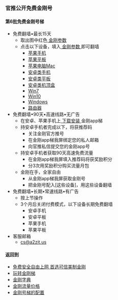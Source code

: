 ### 官推公开免费金刚号
#### 第6批免费金刚号梯
- 免费翻墙•最长15天
  - 取出图中红色[ 金刚参数 ](https://github.com/a2zitpro/web/blob/master/LadderFree/kkDictionary/KKIDsParameters0.md)
  - 点击以下设备，填入[ 金刚参数 ](https://github.com/a2zitpro/web/blob/master/LadderFree/kkDictionary/KKIDsParameters0.md)
即可翻墙
    - [苹果手机](https://github.com/a2zitpro/web/blob/master/LadderFree/Apple/iPhone/KKLadderKKID/KKLadderKKIDConfigure.md)
    - [苹果平板](https://github.com/a2zitpro/web/blob/master/LadderFree/Apple/iPad/KKLadderKKID/KKLadderKKIDConfigure.md)
    - [苹果电脑Mac](https://github.com/a2zitpro/web/blob/master/LadderFree/Apple/MacOS/KKLadderKKID/KKLadderKKIDConfigure.md)
    - [安卓类手机](https://github.com/a2zitpro/web/blob/master/LadderFree/Android/Phone/KKLadderKKID/KKLadderKKIDConfigure.md)
    - [安卓类平板](https://github.com/a2zitpro/web/blob/master/LadderFree/Android/Pad/KKLadderKKID/KKLadderKKIDConfigure.md)
    - [安卓类机顶盒](https://github.com/a2zitpro/web/blob/master/LadderFree/Android/TVBox/KKLadderKKID/KKLadderKKIDConfigure.md)
    - [Win7](https://github.com/a2zitpro/web/blob/master/LadderFree/Windows/Win7/KKLadderKKID/KKLadderKKIDConfigure.md)
    - [Win10](https://github.com/a2zitpro/web/blob/master/LadderFree/Windows/Win10/KKLadderKKID/KKLadderKKIDConfigure.md)
    - [Windows](https://github.com/a2zitpro/web/blob/master/LadderFree/Windows/WinAllVersion/KKLadderAPP/KKLadderAPPConfigure.md)
    - [路由器](https://github.com/a2zitpro/web/blob/master/LadderFree/Router/KKIDConfigration.md)
- 免费翻墙•90天•高速线路•无广告
  - 在安卓、苹果手机上[ 下载安装 ](https://CUTT.LY/xxqCMtF)金刚app梯
  - 持安卓手机者完成以下，将获推荐码
    - 关注金刚官方推号
    - 在金刚app梯我屏绑定您的私人邮箱
    - 向官推私信提交您的金刚app号
  - 持安卓手机者获取90天高速免费流量
    - 在金刚app梯我屏填入推荐码将获奖励积分
    - 分3次用奖励积分购买流量月包
  - 金刚在手，全家自由
      - 从金刚app梯我屏获取金刚号
      - 把金刚号配入[这些设备]，用这些设备翻墙
- 免费翻墙•长期•常速线路•有广告
    - 按上节操作
    - 3个月后关闭付费模式，以下设备长期免费翻墙
      - 安卓手机
      - 安卓平板
      - 苹果手机
      - 苹果平板
- 客服邮箱
    - cs@a2zit.us


#### 返回到
- [免费安全自由上网 首选可信美制金刚](https://github.com/a2zitpro/web/blob/master/%E5%BE%80%E5%90%8E%E7%BF%BB.md)
- [玩转金刚梯](https://github.com/a2zitpro/web/blob/master/LadderFree/A.md)
- [金刚字典](https://github.com/a2zitpro/web/blob/master/LadderFree/kkDictionary/KKDictionary.md)
- [金刚流量价格](https://github.com/a2zitpro/web/blob/master/LadderFree/kkDictionary/Price/KKDTPrice.md)
- [金刚号梯的配置](https://github.com/a2zitpro/web/blob/master/LadderFree/kkDictionary/KKLadderConfigration/KKLadderConfigration.md)

